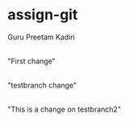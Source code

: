 # assign-git
Guru Preetam Kadiri

<br/>"First change"

<br/>"testbranch change"

<br/>"This is a change on testbranch2"

